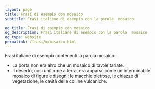 ```yaml
---
layout: page
title: Frasi di esempio con mosaico 
subtitle: Frasi italiane di esempio con la parola  mosaico

og_title: Frasi di esempio con mosaico 
og_description: Frasi italiane di esempio con la parola  mosaico
og_type: website
permalink: /frasi/m/mosaico.html
---
```


Frasi italiane di esempio contenenti la parola mosaico:


- La porta non era altro che un mosaico di tavole tarlate.
- Il deserto, così uniforme a terra, era apparso come un interminabile mosaico di figure e disegni: le macchie pietrose, le chiazze di vegetazione, le cavità delle colline vulcaniche.
